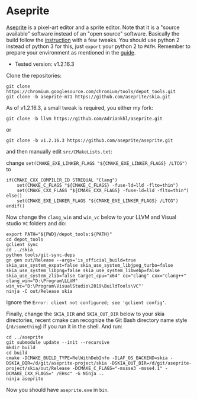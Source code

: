 # Aseprite
[Aseprite](https://github.com/aseprite/aseprite) is a pixel-art editor and a sprite editor. Note that it is a "source available" software instead of an "open source" software. Basically the build follow the [instruction](https://github.com/aseprite/aseprite/blob/master/INSTALL.md) with a few tweaks. You should use python 2 instead of python 3 for this, just `export` your python 2 to `PATH`. Remember to prepare your environment as mentioned in the [guide](https://github.com/Adriankhl/llvm-git-bash/blob/master/README.md).

* Tested version: v1.2.16.3

Clone the repositories:

```
git clone https://chromium.googlesource.com/chromium/tools/depot_tools.git
git clone -b aseprite-m71 https://github.com/aseprite/skia.git
```
As of v1.2.16.3, a small tweak is required, you either my fork:

`git clone -b llvm https://github.com/Adriankhl/aseprite.git`

or 

`git clone -b v1.2.16.3 https://github.com/aseprite/aseprite.git`

and then manually edit `src/CMakeLists.txt`: 

change `set(CMAKE_EXE_LINKER_FLAGS "${CMAKE_EXE_LINKER_FLAGS} /LTCG")` to

```
if(CMAKE_CXX_COMPILER_ID STREQUAL "Clang")
    set(CMAKE_C_FLAGS "${CMAKE_C_FLAGS} -fuse-ld=lld -flto=thin")
    set(CMAKE_CXX_FLAGS "${CMAKE_CXX_FLAGS} -fuse-ld=lld -flto=thin")
else()
    set(CMAKE_EXE_LINKER_FLAGS "${CMAKE_EXE_LINKER_FLAGS} /LTCG")
endif()
```

Now change the `clang_win` and `win_vc` below to your LLVM and Visual studio `VC` folders and do:
```
export PATH="${PWD}/depot_tools:${PATH}"
cd depot_tools
gclient sync
cd ../skia
python tools/git-sync-deps
gn gen out/Release --args='is_official_build=true skia_use_system_expat=false skia_use_system_libjpeg_turbo=false skia_use_system_libpng=false skia_use_system_libwebp=false skia_use_system_zlib=false target_cpu="x64" cc="clang" cxx="clang++" clang_win="D:\Program\LLVM" win_vc="D:\Program\VisualStudio\2019\BuildTools\VC"'
ninja -C out/Release skia
```
Ignore the `Error: client not configured; see 'gclient config'`.


Finally, change the `SKIA_DIR` and `SKIA_OUT_DIR` below to your skia directories, recent cmake can recognize the Git Bash directory name style (`/d/something`) if you run it in the shell. And run: 

```
cd ../aseprite
git submodule update --init --recursive
mkdir build
cd build
cmake -DCMAKE_BUILD_TYPE=RelWithDebInfo -DLAF_OS_BACKEND=skia -DSKIA_DIR=/d/git/aseprite-project/skia -DSKIA_OUT_DIR=/d/git/aseprite-project/skia/out/Release -DCMAKE_C_FLAGS="-mssse3 -msse4.1" -DCMAKE_CXX_FLAGS=" /EHsc" -G Ninja ..
ninja aseprite
```

Now you should have `aseprite.exe` in `bin`.
